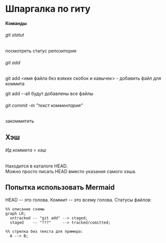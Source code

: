 # Шпаргалка по гиту

#### Команды

###### git statut 

посмотреть статус репозитория

###### git add 

git add <имя файла без взяких скобок и кавычек> - добавить файл для коммита

git add --all будут добавлены все файлы

###### git commit -m "текст комментария"

закоммитить

## Хэш

###### Ид коммита = хэш

Находится в каталоге HEAD. <br>
Можно просто писать HEAD вместо указания самого хэша.

## Попытка использовать Mermaid


HEAD -- это голова.
Коммит -- это всему голова.
Статусы файлов:


```mermaid
%% описание схемы
graph LR;
  untracked -- "git add" --> staged;
  staged    -- "???"     --> tracked/comitted;

%% стрелка без текста для примера: 
  A --> B;
```
